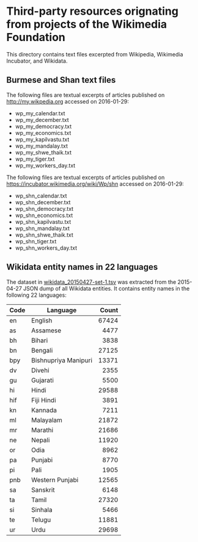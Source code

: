 # Third-party resources orignating from projects of the Wikimedia Foundation

This directory contains text files excerpted from Wikipedia,
Wikimedia Incubator, and Wikidata.


## Burmese and Shan text files

The following files are textual excerpts of articles published on
http://my.wikpedia.org accessed on 2016-01-29:

* wp_my_calendar.txt
* wp_my_december.txt
* wp_my_democracy.txt
* wp_my_economics.txt
* wp_my_kapilvastu.txt
* wp_my_mandalay.txt
* wp_my_shwe_thaik.txt
* wp_my_tiger.txt
* wp_my_workers_day.txt

The following files are textual excerpts of articles published on
https://incubator.wikimedia.org/wiki/Wp/shn accessed on 2016-01-29:

* wp_shn_calendar.txt
* wp_shn_december.txt
* wp_shn_democracy.txt
* wp_shn_economics.txt
* wp_shn_kapilvastu.txt
* wp_shn_mandalay.txt
* wp_shn_shwe_thaik.txt
* wp_shn_tiger.txt
* wp_shn_workers_day.txt


## Wikidata entity names in 22 languages

The dataset in [wikidata_20150427-set-1.tsv](wikidata_20150427-set-1.tsv) was
extracted from the 2015-04-27 JSON dump of all Wikidata entities. It contains
entity names in the following 22 languages:

| Code | Language  | Count |
|------|-----------|------:|
| en   | English   | 67424 |
| as   | Assamese  |  4477 |
| bh   | Bihari    |  3838 |
| bn   | Bengali   | 27125 |
| bpy  | Bishnupriya Manipuri |13371 |
| dv   | Divehi    |  2355 |
| gu   | Gujarati  |  5500 |
| hi   | Hindi     | 29588 |
| hif  | Fiji Hindi | 3891 |
| kn   | Kannada   |  7211 |
| ml   | Malayalam | 21872 |
| mr   | Marathi   | 21686 |
| ne   | Nepali    | 11920 |
| or   | Odia      |  8962 |
| pa   | Punjabi   |  8770 |
| pi   | Pali      |  1905 |
| pnb  | Western Punjabi | 12565 |
| sa   | Sanskrit  |  6148 |
| ta   | Tamil     | 27320 |
| si   | Sinhala   |  5466 |
| te   | Telugu    | 11881 |
| ur   | Urdu      | 29698 |
